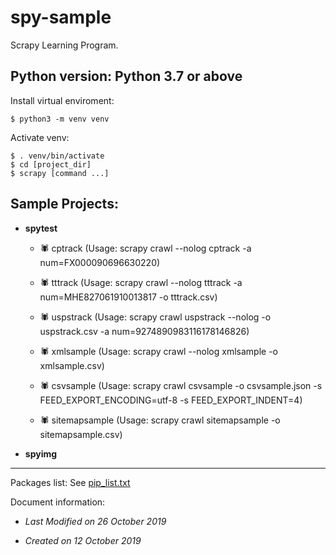 # spy-sample

Scrapy Learning Program.


## Python version:  Python 3.7 or above

Install virtual enviroment:

```shell
$ python3 -m venv venv
```

Activate venv:

```shell
$ . venv/bin/activate
$ cd [project_dir]
$ scrapy [command ...]
```

## Sample Projects:


- **spytest**

    - 🕷 cptrack   (Usage: scrapy crawl --nolog cptrack -a num=FX000090696630220)

    - 🕷 tttrack   (Usage: scrapy crawl --nolog tttrack -a num=MHE827061910013817 -o tttrack.csv)

    - 🕷 uspstrack   (Usage: scrapy crawl uspstrack --nolog -o uspstrack.csv -a num=9274890983116178146826)

    - 🕷 xmlsample   (Usage: scrapy crawl --nolog xmlsample -o xmlsample.csv)

    - 🕷 csvsample   (Usage: scrapy crawl csvsample -o csvsample.json -s FEED_EXPORT_ENCODING=utf-8 -s FEED_EXPORT_INDENT=4)

    - 🕷 sitemapsample   (Usage: scrapy crawl sitemapsample -o sitemapsample.csv)


- **spyimg**


---


Packages list: See [pip_list.txt](pip_list.txt)


Document information:

- *Last Modified on 26 October 2019*

- *Created on 12 October 2019*
